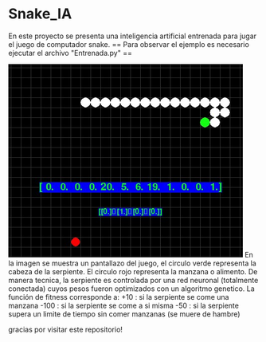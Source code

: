 # Snake_IA

En este proyecto se presenta una inteligencia artificial entrenada para jugar el juego de computador snake. 
 == Para observar el ejemplo es necesario ejecutar el archivo "Entrenada.py" ==

![](jugo_de_snake.jpg)
En la imagen se muestra un pantallazo del juego, el circulo verde representa la cabeza de la serpiente. El circulo rojo representa la manzana o alimento. De manera tecnica, la serpiente es controlada por una red neuronal (totalmente conectada) cuyos pesos fueron optimizados con un algoritmo genetico. La función de fitness corresponde a:
 +10 : si la serpiente se come una manzana
 -100 : si la serpiente se come a si misma
 -50 : si la serpiente supera un limite de tiempo sin comer manzanas (se muere de hambre)

gracias por visitar este repositorio!
